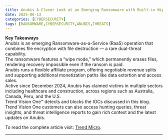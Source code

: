 ```yaml
---
title: Anubis A Closer Look at an Emerging Ransomware with Built-in Wiper
date: 2025-06-13
categories: [CYBERSECURITY]
tags: [RANSOMWARE,CYBERSECURITY,ANUBIS,THREATS]
---
```


**Key Takeaways**  
Anubis is an emerging Ransomware-as-a-Service (RaaS) operation that combines file encryption with file destruction — a rare dual-threat capability.  
The ransomware features a “wipe mode,” which permanently erases files, rendering recovery impossible even if the ransom is paid.  
Anubis runs a flexible affiliate program, offering negotiable revenue splits and supporting additional monetization paths like data extortion and access sales.  
Active since December 2024, Anubis has claimed victims in multiple sectors including healthcare and construction, across regions such as Australia, Canada, Peru, and the U.S.  
Trend Vision One™ detects and blocks the IOCs discussed in this blog. Trend Vision One customers can also access hunting queries, threat insights, and threat intelligence reports to gain rich context and the latest updates on Anubis.  

To read the complete article visit: [Trend Micro](https://www.trendmicro.com/en_us/research/25/f/anubis-a-closer-look-at-an-emerging-ransomware.html).  

---
